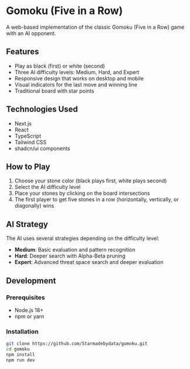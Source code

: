 # Gomoku (Five in a Row)

A web-based implementation of the classic Gomoku (Five in a Row) game with an AI opponent.

## Features

- Play as black (first) or white (second)
- Three AI difficulty levels: Medium, Hard, and Expert
- Responsive design that works on desktop and mobile
- Visual indicators for the last move and winning line
- Traditional board with star points

## Technologies Used

- Next.js
- React
- TypeScript
- Tailwind CSS
- shadcn/ui components

## How to Play

1. Choose your stone color (black plays first, white plays second)
2. Select the AI difficulty level
3. Place your stones by clicking on the board intersections
4. The first player to get five stones in a row (horizontally, vertically, or diagonally) wins

## AI Strategy

The AI uses several strategies depending on the difficulty level:

- **Medium**: Basic evaluation and pattern recognition
- **Hard**: Deeper search with Alpha-Beta pruning
- **Expert**: Advanced threat space search and deeper evaluation

## Development

### Prerequisites

- Node.js 18+
- npm or yarn

### Installation

```bash
git clone https://github.com/Starmadebydata/gomoku.git
cd gomoku
npm install
npm run dev
